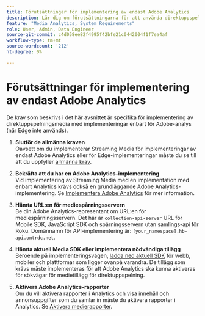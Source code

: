 ```yaml
---
title: Förutsättningar för implementering av endast Adobe Analytics
description: Lär dig om förutsättningarna för att använda direktuppspelningsmedia med implementeringar som endast är för Adobe Analytics
feature: "Media Analytics, System Requirements"
role: User, Admin, Data Engineer
source-git-commit: c4d058ee82f4995f42bfe21c0442004f1f7ea4af
workflow-type: tm+mt
source-wordcount: '212'
ht-degree: 0%

---
```


# Förutsättningar för implementering av endast Adobe Analytics

De krav som beskrivs i det här avsnittet är specifika för implementering av direktuppspelningsmedia med implementeringar enbart för Adobe-analys (när Edge inte används).

1. **Slutför de allmänna kraven**<br>
Oavsett om du implementerar Streaming Media för implementeringar av endast Adobe Analytics eller för Edge-implementeringar måste du se till att du uppfyller [allmänna krav](/help/getting-started/prereqs.md).

1. **Bekräfta att du har en Adobe Analytics-implementering**<br>
Vid implementering av Streaming Media med en implementation med enbart Analytics krävs också en grundläggande Adobe Analytics-implementering. Se [Implementera Adobe Analytics](https://experienceleague.adobe.com/docs/analytics/implementation/home.html) för mer information.

1. **Hämta URL:en för mediespårningsservern**<br>
Be din Adobe Analytics-representant om URL:en för mediespårningsservern. Det här är `collection-api-server` URL för Mobile SDK, JavaScript SDK och spårningsservern utan samlings-api för Roku. Domännamn för API-implementering är: `[your_namespace].hb-api.omtrdc.net`.

1. **Hämta aktuell Media SDK eller implementera nödvändiga tillägg**<br>
Beroende på implementeringsvägen, [ladda ned aktuell SDK](/help/getting-started/download-sdks.md) för webb, mobiler och plattformar som ligger ovanpå varandra. De tillägg som krävs måste implementeras för att Adobe Analytics ska kunna aktiveras för sökvägar för medietillägg för direktuppspelning.

1. **Aktivera Adobe Analytics-rapporter**<br>
Om du vill aktivera rapporter i Analytics och visa innehåll och annonsuppgifter som du samlar in måste du aktivera rapporter i Analytics. Se [Aktivera medierapporter](/help/reporting/media-reports-enable.md).
